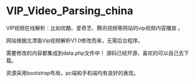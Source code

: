 # VIP_Video_Parsing_china
VIP视频在线解析：比如优酷、爱奇艺、腾讯视频等网站的vip视频内容播放 。 

网站根据北漂鱼Vip视频解析V1.0修改而来，无需后台程序。  

需要修改的内容都集成到data.php文件中！ 源码已经开源，喜欢的可以自己去下载。   

资源采用bootstrap布局，pc端和手机端均有良好的表现。 

